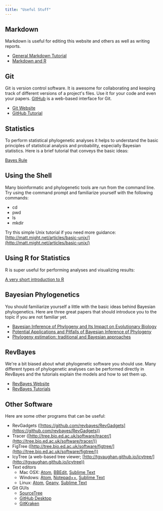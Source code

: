 ```yaml
---
title: "Useful Stuff"
---
```


## Markdown

Markdown is useful for editing this website and others as well as writing reports.

* [General Markdown Tutorial](https://guides.github.com/features/mastering-markdown/)  
* [Markdown and R](http://rmarkdown.rstudio.com/)

## Git

Git is version control software. It is awesome for collaborating and keeping track of different versions of a project's files. Use it for your code and even your papers. [GitHub](https://github.com) is a web-based interface for Git.

* [Git Website](https://git-scm.com/)  
* [GitHub Tutorial](https://guides.github.com/activities/hello-world/)

## Statistics

To perform statistical phylogenetic analyses it helps to understand the basic principles of statistical analysis and probability, especially Bayesian statistics. Here is a brief tutorial that conveys the basic ideas:

[Bayes Rule](https://arbital.com/p/bayes_rule/?l=1zq)

## Using the Shell

Many bioinformatic and phylogenetic tools are run from the command line. Try using the command prompt and familiarize yourself with the following commands:

* cd
* pwd
* ls
* mkdir

Try this simple Unix tutorial if you need more guidance: [http://matt.might.net/articles/basic-unix/](http://matt.might.net/articles/basic-unix/)


## Using R for Statistics

R is super useful for performing analyses and visualizing results:

[A very short introduction to R](https://cran.r-project.org/doc/contrib/Torfs+Brauer-Short-R-Intro.pdf)


## Bayesian Phylogenetics

You should familiarize yourself a little with the basic ideas behind Bayesian phylogenetics. Here are three great papers that should introduce you to the topic if you are not familiar yet.

* [Bayesian Inference of Phylogeny and Its Impact on Evolutionary Biology](http://science.sciencemag.org/content/294/5550/2310)
* [Potential Applications and Pitfalls of Bayesian Inference of Phylogeny](https://academic.oup.com/sysbio/article/51/5/673/1678428/Potential-Applications-and-Pitfalls-of-Bayesian)
* [Phylogeny estimation: traditional and Bayesian approaches](http://www.nature.com/nrg/journal/v4/n4/abs/nrg1044.html)

## RevBayes

We're a bit biased about what phylogenetic software you should use.
Many different types of phylogenetic analyses can be performed directly in RevBayes and the tutorials explain the models and how to set them up.

* [RevBayes Website](https://revbayes.github.io)
* [RevBayes Tutorials](https://revbayes.github.io/tutorials/)

## Other Software

Here are some other programs that can be useful:

* RevGadgets ([https://github.com/revbayes/RevGadgets](https://github.com/revbayes/RevGadgets))
* Tracer ([http://tree.bio.ed.ac.uk/software/tracer/](http://tree.bio.ed.ac.uk/software/tracer/))
* FigTree ([http://tree.bio.ed.ac.uk/software/figtree/](http://tree.bio.ed.ac.uk/software/figtree/))
* IcyTree (a web-based tree viewer; [http://tgvaughan.github.io/icytree/](http://tgvaughan.github.io/icytree))
* Text editors
	* Mac OSX: [Atom](https://atom.io/), [BBEdit](http://www.barebones.com/products/bbedit/), [Sublime Text](https://www.sublimetext.com/)
	* Windows: [Atom](https://atom.io/), [Notepad++](https://notepad-plus-plus.org/), [Sublime Text](https://www.sublimetext.com/)
	* Linux: [Atom](https://atom.io/), [Geany](https://www.geany.org/), [Sublime Text](https://www.sublimetext.com/)
* Git GUIs
	* [SourceTree](https://www.sourcetreeapp.com)
	* [GitHub Desktop](https://desktop.github.com)
	* [GitKraken](https://www.gitkraken.com)

